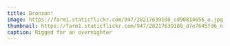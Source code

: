 ```yaml
---
title: Bronson!
image: https://farm1.staticflickr.com/947/28217639108_cd90814656_o.jpg
thumbnail: https://farm1.staticflickr.com/947/28217639108_d7e7645fd6_n.jpg
caption: Rigged for an overnighter
---
```

